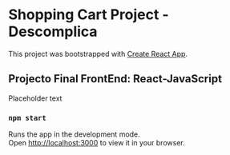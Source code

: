 # Shopping Cart Project - Descomplica

This project was bootstrapped with [Create React App](https://github.com/facebook/create-react-app).

## Projecto Final FrontEnd: React-JavaScript

Placeholder text

### `npm start`

Runs the app in the development mode.\
Open [http://localhost:3000](http://localhost:3456) to view it in your browser.



